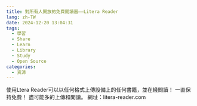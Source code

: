 ```yaml
---
title: 對所有人開放的免費閲讀器——Litera Reader
lang: zh-TW
date: 2024-12-20 13:04:31
tags:
  - 學習
  - Share
  - Learn
  - Library
  - Study
  - Open Source
categories:
  - 资源
---
```

使用Ltera Reader可以以任何格式上傳設備上的任何書籍，並在綫閲讀！
一直保持免費！
盡可能多的上傳和閲讀。
網址：litera-reader.com